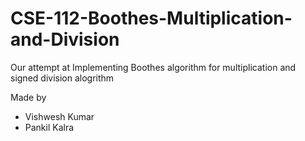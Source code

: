 
# CSE-112-Boothes-Multiplication-and-Division

Our attempt at Implementing Boothes algorithm for multiplication and signed division alogrithm 

Made by 
- Vishwesh Kumar 
- Pankil Kalra
